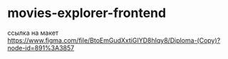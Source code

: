 # movies-explorer-frontend
ссылка на макет https://www.figma.com/file/BtoEmGudXxtiGIYD8hIqy8/Diploma-(Copy)?node-id=891%3A3857